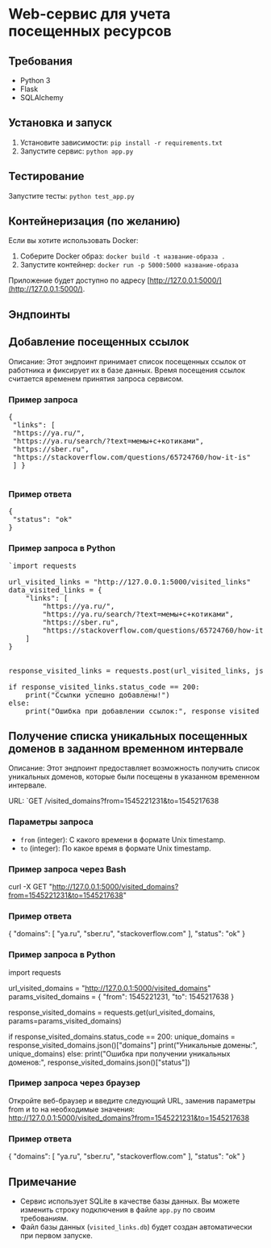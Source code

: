 # Web-сервис для учета посещенных ресурсов

## Требования
- Python 3
- Flask
- SQLAlchemy

## Установка и запуск
1. Установите зависимости: `pip install -r requirements.txt`
2. Запустите сервис: `python app.py`

## Тестирование 
Запустите тесты: `python test_app.py`

## Контейнеризация (по желанию)
Если вы хотите использовать Docker:

1. Соберите Docker образ: `docker build -t название-образа .`
2. Запустите контейнер: `docker run -p 5000:5000 название-образа`

Приложение будет доступно по адресу [http://127.0.0.1:5000/](http://127.0.0.1:5000/).

## Эндпоинты

## Добавление посещенных ссылок
Описание: Этот эндпоинт принимает список посещенных ссылок от работника и фиксирует их в базе данных. Время посещения ссылок считается временем принятия запроса сервисом.

### Пример запроса
<pre>
{
 "links": [
 "https://ya.ru/",
 "https://ya.ru/search/?text=мемы+с+котиками",
 "https://sber.ru",
 "https://stackoverflow.com/questions/65724760/how-it-is"
 ] }
 
</pre>

### Пример ответа 
<pre>
{
 "status": "ok"
} 
</pre>


### Пример запроса в Python
<pre>
`import requests

url_visited_links = "http://127.0.0.1:5000/visited_links"
data_visited_links = {
    "links": [
        "https://ya.ru/",
        "https://ya.ru/search/?text=мемы+с+котиками",
        "https://sber.ru",
        "https://stackoverflow.com/questions/65724760/how-it-is"
    ]
}


response_visited_links = requests.post(url_visited_links, json=data_visited_links)

if response_visited_links.status_code == 200:
    print("Ссылки успешно добавлены!")
else:
    print("Ошибка при добавлении ссылок:", response_visited_links.json()["status"])`
</pre>    


## Получение списка уникальных посещенных доменов в заданном временном интервале
Описание: Этот эндпоинт предоставляет возможность получить список уникальных доменов, которые были посещены в указанном временном интервале.

URL: `GET /visited_domains?from=1545221231&to=1545217638


### Параметры запроса
- `from` (integer): С какого времени в формате Unix timestamp.
- `to` (integer): По какое время в формате Unix timestamp.

### Пример запроса через Bash
curl -X GET "http://127.0.0.1:5000/visited_domains?from=1545221231&to=1545217638"

### Пример ответа
{
  "domains": [
    "ya.ru",
    "sber.ru",
    "stackoverflow.com"
  ],
  "status": "ok"
}

### Пример запроса в Python
import requests

url_visited_domains = "http://127.0.0.1:5000/visited_domains"
params_visited_domains = {
    "from": 1545221231,
    "to": 1545217638
}

response_visited_domains = requests.get(url_visited_domains, params=params_visited_domains)

if response_visited_domains.status_code == 200:
    unique_domains = response_visited_domains.json()["domains"]
    print("Уникальные домены:", unique_domains)
else:
    print("Ошибка при получении уникальных доменов:", response_visited_domains.json()["status"])

### Пример запроса через браузер
Откройте веб-браузер и введите следующий URL, заменив параметры from и to на необходимые значения:
http://127.0.0.1:5000/visited_domains?from=1545221231&to=1545217638

### Пример ответа
{
  "domains": [
    "ya.ru",
    "sber.ru",
    "stackoverflow.com"
  ],
  "status": "ok"
}


## Примечание
- Сервис использует SQLite в качестве базы данных. Вы можете изменить строку подключения в файле `app.py` по своим требованиям.
- Файл базы данных (`visited_links.db`) будет создан автоматически при первом запуске.



